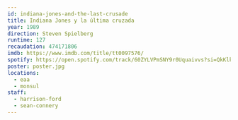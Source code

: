 ```yaml
---
id: indiana-jones-and-the-last-crusade
title: Indiana Jones y la última cruzada
year: 1989
direction: Steven Spielberg
runtime: 127
recaudation: 474171806
imdb: https://www.imdb.com/title/tt0097576/
spotify: https://open.spotify.com/track/60ZYLVPmSNY9r0Uquaivvs?si=QkKlkTx9T5iDHPHH7pFyVQ
poster: poster.jpg
locations:
  - eaa
  - monsul
staff:
  - harrison-ford
  - sean-connery
---
```

